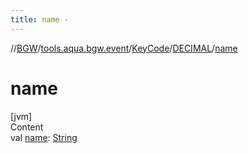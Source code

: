 ```yaml
---
title: name -
---
```

//[BGW](../../../../index.md)/[tools.aqua.bgw.event](../../index.md)/[KeyCode](../index.md)/[DECIMAL](index.md)/[name](name.md)



# name  
[jvm]  
Content  
val [name](name.md): [String](https://kotlinlang.org/api/latest/jvm/stdlib/kotlin/-string/index.html)  



